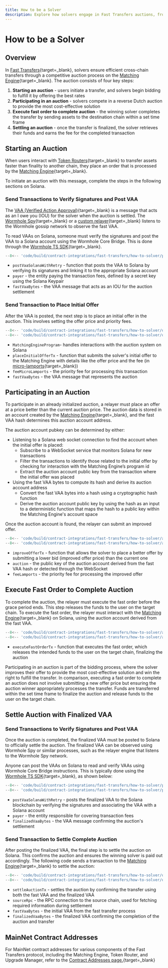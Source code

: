 ```yaml
---
title: How to be a Solver
description: Explore how solvers engage in Fast Transfers auctions, from initiating offers to settling, with steps and MainNet contract addresses.
---
```


# How to be a Solver

## Overview

In [Fast Transfers](/learn/messaging/fast-transfers/){target=\_blank}, solvers ensure efficient cross-chain transfers through a competitive auction process on the [Matching Engine](/build/contract-integrations/fast-transfers/smart-components/#matching-engine){target=\_blank}. The auction consists of four key steps: 

1. **Starting an auction** - users initiate a transfer, and solvers begin bidding to fulfill it by offering the best rates
2. **Participating in an auction** - solvers compete in a reverse Dutch auction to provide the most cost-effective solution
3. **Execute fast order to complete auction** - the winning solver completes the transfer by sending assets to the destination chain within a set time frame
4. **Settling an auction** - once the transfer is finalized, the solver retrieves their funds and earns the fee for the completed transaction

## Starting an Auction
When users interact with [Token Routers](/build/contract-integrations/fast-transfers/smart-components/#token-router-contracts){target=\_blank} to transfer assets faster than finality to another chain, they place an order that is processed by the [Matching Engine](/build/contract-integrations/fast-transfers/smart-components/#matching-engine){target=\_blank}. 

To initiate an auction with this message, complete the steps in the following sections on Solana.

### Send Transactions to Verify Signatures and Post VAA

The [VAA (Verified Action Approval)](/learn/infrastructure/vaas/){target=\_blank} is a message that acts as an I owe you (IOU) for the solver when the auction is settled. The [Wormhole Spy](/learn/infrastructure/spy/){target=\_blank} or a [custom relayer](https://github.com/wormhole-foundation/relayer-engine){target=\_blank} listens to the Wormhole gossip network to observe the fast VAA. 

To read VAAs on Solana, someone must verify the signatures and post the VAA to a Solana account using the Wormhole Core Bridge. This is done through the [Wormhole TS SDK](https://github.com/wormhole-foundation/wormhole-sdk-ts){target=\_blank}.

```js
--8<-- 'code/build/contract-integrations/fast-transfers/how-to-solver/postVaa.js::14'
```

- `postVaaSolanaWithRetry` - function that posts the VAA to Solana by verifying its signatures and linking it to the appropriate Solana account
- `payer` - the entity paying the transaction fees, defined by a secret key using the Solana Keypair
- `fastVaaBytes` - the VAA message that acts as an IOU for the auction settlement

### Send Transaction to Place Initial Offer

After the VAA is posted, the next step is to place an initial offer in the auction. This involves setting the offer price and priority fees.

```js
--8<-- 'code/build/contract-integrations/fast-transfers/how-to-solver/offer-settle.js::33'
--8<-- 'code/build/contract-integrations/fast-transfers/how-to-solver/offer-settle.js:50'
```

- `MatchingEngineProgram`- handles interactions with the auction system on Solana
- `placeInitialOfferTx` - function that submits the solver's initial offer to the Matching Engine with details like the offer price and the fee (in [micro-lamports](https://solana.com/docs/terminology#lamport){target=\_blank})
- `feeMicroLamports` - the priority fee for processing this transaction
- `fastVaaBytes` - the VAA message that represents the auction

## Participating in an Auction

To participate in an already initialized auction, a relayer must place an offer at a price better than the current auction price. The auction data is stored in an account created by the [Matching Engine](/build/contract-integrations/fast-transfers/smart-components/#matching-engine){target=\_blank}, and the fast VAA hash determines this auction account address.  

The auction account pubkey can be determined by either:

- Listening to a Solana web socket connection to find the account when the initial offer is placed:
    - Subscribe to a WebSocket service that monitors Solana for new transactions
    - Filter the transactions to identify those related to the initial offer by checking for interaction with the Matching Engine’s program id 
    - Extract the auction account public key from the transaction where the initial offer was placed
- Using the fast VAA bytes to compute its hash and derive its auction account address
    - Convert the fast VAA bytes into a hash using a cryptographic hash function <!-- hashing function ?? Keccak256 ??  -->
    - Derive the auction account public key by using the hash as an input to a deterministic function that maps the hash to a public key within the Matching Engine's account space

Once the auction account is found, the relayer can submit an improved offer.

```js
--8<-- 'code/build/contract-integrations/fast-transfers/how-to-solver/auction.js::32'
--8<-- 'code/build/contract-integrations/fast-transfers/how-to-solver/auction.js:45'
```

- `improveOfferTx` - function  that allows the solver to place a better offer by submitting a lower bid (improved offer price) than the current one
- `auction` - the public key of the auction account derived from the fast VAA hash or detected through the WebSocket
- `feeLamports` - the priority fee for processing the improved offer

## Execute Fast Order to Complete Auction

To complete the auction, the relayer must execute the fast order before the grace period ends. This step releases the funds to the user on the target chain. To execute the fast order, the relayer must interact with the [Matching Engine](/build/contract-integrations/fast-transfers/smart-components/#matching-engine){target=\_blank} on Solana, using the auction account derived from the fast VAA. 

```js
--8<-- 'code/build/contract-integrations/fast-transfers/how-to-solver/auction.js::20'
--8<-- 'code/build/contract-integrations/fast-transfers/how-to-solver/auction.js:34'
```

- `executeFastOrderTx` - function that executes the fast order, which releases the intended funds to the user on the target chain, finalizing the auction

Participating in an auction is part of the bidding process, where the solver improves their offer to provide the most cost-effective solution and win the right to fulfill the transfer. In comparison, executing a fast order to complete an auction does not involve submitting a new offer price but ensuring the auction winner appropriately processes the transfer. Funds are transferred within the set time frame to finalize the auction and release funds to the user on the target chain. 

## Settle Auction with Finalized VAA

### Send Transactions to Verify Signatures and Post VAA

Once the auction is completed, the finalized VAA must be posted to Solana to officially settle the auction. The finalized VAA can be observed using Wormhole Spy or similar processes, such as the relayer engine that listens to the Wormhole Spy network.

Anyone can post the VAAs on Solana to read and verify VAAs using Wormhole Core Bridge instructions. This is typically done using the [Wormhole TS SDK](/build/applications/wormhole-sdk/){target=\_blank}, as shown below:

```js
--8<-- 'code/build/contract-integrations/fast-transfers/how-to-solver/postVaa.js::6'
--8<-- 'code/build/contract-integrations/fast-transfers/how-to-solver/postVaa.js:19'
```

- `postVaaSolanaWithRetry` - posts the finalized VAA to the Solana blockchain by verifying the signatures and associating the VAA with a Solana account
- `payer` - the entity responsible for covering transaction fees
- `finalizedVaaBytes` - the VAA message confirming the auction's settlement

### Send Transaction to Settle Complete Auction

After posting the finalized VAA, the final step is to settle the auction on Solana. This confirms the auction and ensures the winning solver is paid out accordingly. The following code sends a transaction to the [Matching Engine](/build/contract-integrations/fast-transfers/smart-components/#matching-engine){target=\_blank} to settle the auction:

```js
--8<-- 'code/build/contract-integrations/fast-transfers/how-to-solver/offer-settle.js::20'
--8<-- 'code/build/contract-integrations/fast-transfers/how-to-solver/offer-settle.js:37'
```

- `settleAuctionTx` - settles the auction by confirming the transfer using both the fast VAA and the finalized VAA
- `sourceRpc` - the RPC connection to the source chain, used for fetching required information during settlement
- `fastVaaBytes` - the initial VAA from the fast transfer process
- `finalizedVaaBytes` - the finalized VAA confirming the completion of the auction and transfer

## MainNet Contract Addresses 

For MainNet contract addresses for various components of the Fast Transfers protocol, including the Matching Engine, Token Router, and Upgrade Manager, refer to the [Contract Addresses page.](/build/reference/contract-addresses/#fast-transfers){target=\_blank}